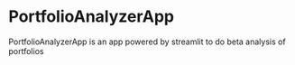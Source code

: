 # PortfolioAnalyzerApp
PortfolioAnalyzerApp is an app powered by streamlit to do beta analysis of portfolios
